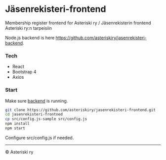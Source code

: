 # Jäsenrekisteri-frontend
 Membership register frontend for Asteriski ry / Jäsenrekisterin frontend Asteriski ry:n tarpeisiin

Node.js backend is here <https://github.com/asteriskiry/jasenrekisteri-backend>.

### Tech
- React
- Bootstrap 4
- Axios

### Start
Make sure [backend](https://github.com/asteriskiry/jasenrekisteri-backend) is running.
```bash
git clone https://github.com/asteriskiry/jasenrekisteri-frontend.git
cd jasenrekisteri-frontned
cp src/config.js-sample src/config.js
npm install
npm start
```
Configure src/config.js if needed.

---
© Asteriski ry
